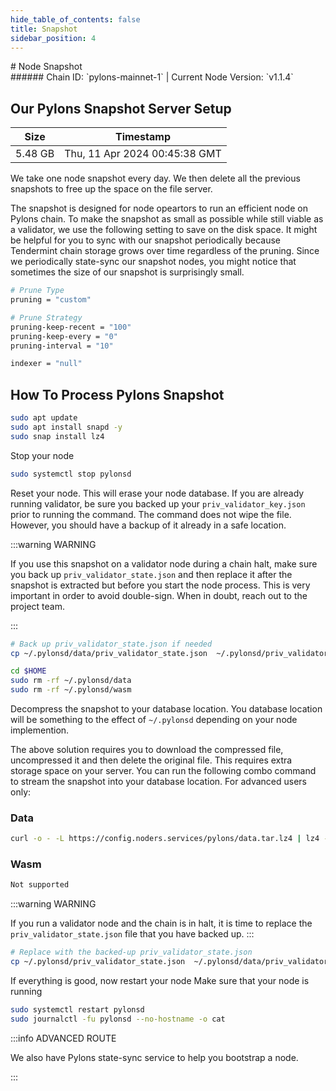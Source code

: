 ```yaml
---
hide_table_of_contents: false
title: Snapshot
sidebar_position: 4
---
```


<div class="h1-with-icon icon-pylons">
# Node Snapshot
</div>
###### Chain ID: `pylons-mainnet-1` | Current Node Version: `v1.1.4`

## Our Pylons Snapshot Server Setup

| Size   | Timestamp   |
|--------|-------------|
| 5.48 GB | Thu, 11 Apr 2024 00:45:38 GMT |


We take one node snapshot every day. We then delete all the previous snapshots to free up the space on the file server.

The snapshot is designed for node opeartors to run an efficient node on Pylons chain. To make the snapshot as small as possible while still viable as a validator, we use the following setting to save on the disk space. It might be helpful for you to sync with our snapshot periodically because Tendermint chain storage grows over time regardless of the pruning. Since we periodically state-sync our snapshot nodes, you might notice that sometimes the size of our snapshot is surprisingly small.

```bash title="app.toml"
# Prune Type
pruning = "custom"

# Prune Strategy
pruning-keep-recent = "100"
pruning-keep-every = "0"
pruning-interval = "10"
```

```bash title="config.toml"
indexer = "null"
```

## How To Process Pylons Snapshot
```bash
sudo apt update
sudo apt install snapd -y
sudo snap install lz4
```

Stop your node
```bash
sudo systemctl stop pylonsd
```
Reset your node. This will erase your node database. If you are already running validator, be sure you backed up your `priv_validator_key.json` prior to running the command. The command does not wipe the file. However, you should have a backup of it already in a safe location.

:::warning WARNING

If you use this snapshot on a validator node during a chain halt, make sure you back up `priv_validator_state.json` and then replace it after the snapshot is extracted but before you start the node process. This is very important in order to avoid double-sign. When in doubt, reach out to the project team.

:::

```bash
# Back up priv_validator_state.json if needed
cp ~/.pylonsd/data/priv_validator_state.json  ~/.pylonsd/priv_validator_state.json

cd $HOME
sudo rm -rf ~/.pylonsd/data
sudo rm -rf ~/.pylonsd/wasm
```

Decompress the snapshot to your database location. You database location will be something to the effect of `~/.pylonsd` depending on your node implemention.

The above solution requires you to download the compressed file, uncompressed it and then delete the original file. This requires extra storage space on your server. You can run the following combo command to stream the snapshot into your database location. For advanced users only:
### Data
```bash
curl -o - -L https://config.noders.services/pylons/data.tar.lz4 | lz4 -d | tar -x -C ~/.pylonsd
```
### Wasm
```bash
Not supported
```

:::warning WARNING

If you run a validator node and the chain is in halt, it is time to replace the `priv_validator_state.json` file that you have backed up.
:::

```bash
# Replace with the backed-up priv_validator_state.json
cp ~/.pylonsd/priv_validator_state.json  ~/.pylonsd/data/priv_validator_state.json
```

If everything is good, now restart your node
Make sure that your node is running

```bash
sudo systemctl restart pylonsd
sudo journalctl -fu pylonsd --no-hostname -o cat
```

:::info ADVANCED ROUTE

We also have Pylons state-sync service to help you bootstrap a node.

:::

